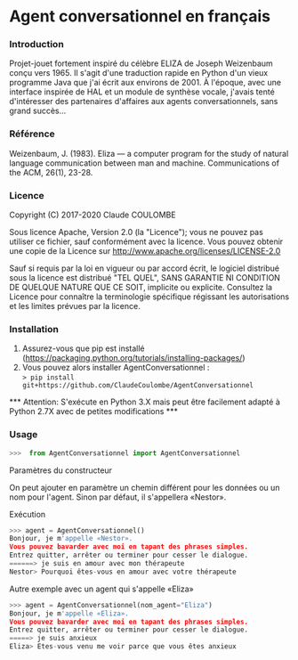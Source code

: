 # Agent conversationnel en français

### Introduction

Projet-jouet fortement inspiré du célèbre ELIZA de Joseph Weizenbaum conçu vers 1965.
Il s'agit d'une traduction rapide en Python d'un vieux programme Java que j'ai écrit aux environs de 2001. 
À l'époque, avec une interface inspirée de HAL et un module de synthèse  vocale, j'avais tenté d'intéresser des partenaires d'affaires aux agents conversationnels, sans grand succès...


### Référence

Weizenbaum, J. (1983). Eliza — a computer program for the study of natural language communication between man and machine. Communications of the ACM, 26(1), 23-28.

### Licence

Copyright (C) 2017-2020 Claude COULOMBE

Sous licence Apache, Version 2.0 (la "Licence");
vous ne pouvez pas utiliser ce fichier, sauf conformément avec la licence.
Vous pouvez obtenir une copie de la Licence sur
http://www.apache.org/licenses/LICENSE-2.0

Sauf si requis par la loi en vigueur ou par accord écrit, le logiciel distribué sous la licence est distribué "TEL QUEL", SANS GARANTIE NI CONDITION DE QUELQUE NATURE QUE CE SOIT, implicite ou explicite. Consultez la Licence pour connaître la terminologie spécifique régissant les autorisations et les limites prévues par la licence.

### Installation

1. Assurez-vous que pip est installé (https://packaging.python.org/tutorials/installing-packages/)<br/>
2. Vous pouvez alors installer AgentConversationnel :<br/>
`> pip install git+https://github.com/ClaudeCoulombe/AgentConversationnel`

*** Attention: S'exécute en Python 3.X mais peut être facilement adapté à Python 2.7X avec de petites modifications ***

### Usage


``` Python
>>>  from AgentConversationnel import AgentConversationnel
```

Paramètres du constructeur

On peut ajouter en paramètre un chemin différent pour les données ou un nom pour l'agent.
Sinon par défaut, il s'appellera «Nestor».

Exécution

``` Python
>>> agent = AgentConversationnel()
Bonjour, je m'appelle «Nestor».
Vous pouvez bavarder avec moi en tapant des phrases simples.
Entrez quitter, arrêter ou terminer pour cesser le dialogue.
======> je suis en amour avec mon thérapeute
Nestor> Pourquoi êtes-vous en amour avec votre thérapeute 
```

Autre exemple avec un agent qui s'appelle «Eliza»
``` Python
>>> agent = AgentConversationnel(nom_agent="Eliza")
Bonjour, je m'appelle «Eliza».
Vous pouvez bavarder avec moi en tapant des phrases simples.
Entrez quitter, arrêter ou terminer pour cesser le dialogue.
=====> je suis anxieux
Eliza> Etes-vous venu me voir parce que vous êtes anxieux  
```
